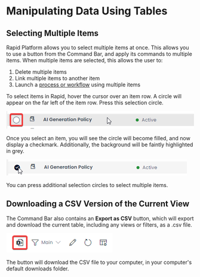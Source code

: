 # Manipulating Data Using Tables
## Selecting Multiple Items
Rapid Platform allows you to select multiple items at once. This allows you to use a button from the Command Bar, and apply its commands to multiple items. When multiple items are selected, this allows the user to: 
1. Delete multiple items
2. Link multiple items to another item
3. Launch a <a href="https://rapiddocs.z8.web.core.windows.net/docs/Rapid/User%20Manual/Workflow/workflow-introduction">process or workflow</a> using multiple items

To select items in Rapid, hover the cursor over an item row. A circle will appear on the far left of the item row. Press this selection circle. 

![A screenshot that depicts how a selection icon will appear when the user hovers their mouse over an item row. The screenshot is annotated with a red box that indicates the location of the selection circle.](<Data Table Finding Selection Circle.png>)

Once you select an item, you will see the circle will become filled, and now display a checkmark. Additionally, the background will be faintly highlighted in grey.

![A screenshot that depicts how items appear that ](<Data Table Item Selected.png>)

You can press additional selection circles to select multiple items.

## Downloading a CSV Version of the Current View
The Command Bar also contains an **Export as CSV** button, which will export and download the current table, including any views or filters, as a .csv file.

![A screenshot that shows the location of the "Export As CSV" button in the Command Bar. The button is stylised as an Excel spreadsheet icon.](<Data Table Export CSV.png>)

The button will download the CSV file to your computer, in your computer's default downloads folder.